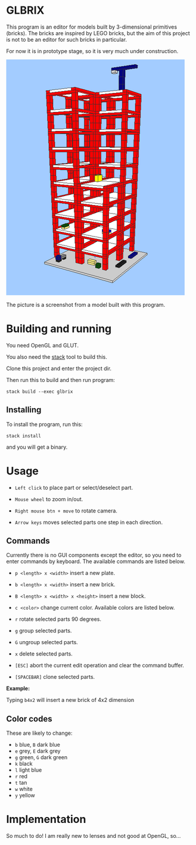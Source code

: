 # GLBRIX

This program is an editor for models built by 3-dimensional primitives
(bricks). The bricks are inspired by LEGO bricks, but the aim of this
project is not to be an editor for such bricks in particular.

For now it is in prototype stage, so it is very much under
construction.

![Under construction](pics/build.png)

The picture is a screenshot from a model built with this program.


# Building and running

You need OpenGL and GLUT.

You also need the [stack](http://www.haskellstack.org) tool to build this.

Clone this project and enter the project dir.

Then run this to build and then run program:

	stack build --exec glbrix


## Installing

To install the program, run this:

	stack install

and you will get a binary.


# Usage

  * `Left click` to place part or select/deselect part.

  * `Mouse wheel` to zoom in/out.

  * `Right mouse btn + move` to rotate camera.

  * `Arrow keys` moves selected parts one step in each direction.


## Commands

Currently there is no GUI components except the editor, so you need to
enter commands by keyboard. The available commands are listed
below.

  * `p <length> x <width>` insert a new plate.

  * `b <length> x <width>` insert a new brick.

  * `B <length> x <width> x <height>` insert a new block.

  * `c <color>` change current color. Available colors are listed below.

  * `r` rotate selected parts 90 degrees.

  * `g` group selected parts.

  * `G` ungroup selected parts.

  * `x` delete selected parts.

  * `[ESC]` abort the current edit operation and clear the command buffer.

  * `[SPACEBAR]` clone selected parts.

**Example:**

Typing `b4x2` will insert a new brick of 4x2 dimension


## Color codes

These are likely to change:

  * `b` blue, `B` dark blue
  * `e` grey, `E` dark grey
  * `g` green, `G` dark green
  * `k` black
  * `l` light blue
  * `r` red
  * `t` tan
  * `w` white
  * `y` yellow


# Implementation

So much to do! I am really new to lenses and not good at OpenGL, so...
